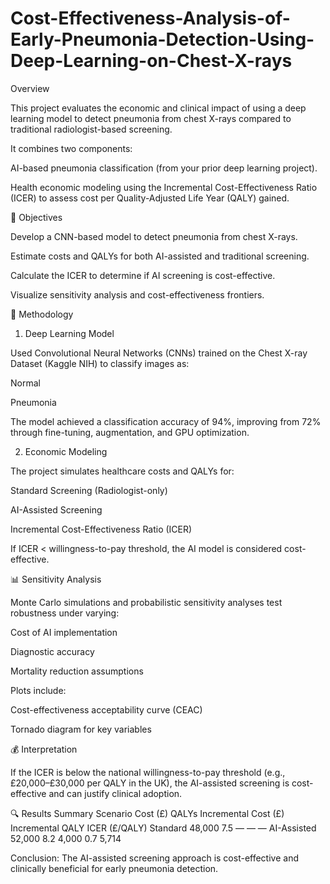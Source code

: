 # Cost-Effectiveness-Analysis-of-Early-Pneumonia-Detection-Using-Deep-Learning-on-Chest-X-rays

Overview

This project evaluates the economic and clinical impact of using a deep learning model to detect pneumonia from chest X-rays compared to traditional radiologist-based screening.

It combines two components:

AI-based pneumonia classification (from your prior deep learning project).

Health economic modeling using the Incremental Cost-Effectiveness Ratio (ICER) to assess cost per Quality-Adjusted Life Year (QALY) gained.

🎯 Objectives

Develop a CNN-based model to detect pneumonia from chest X-rays.

Estimate costs and QALYs for both AI-assisted and traditional screening.

Calculate the ICER to determine if AI screening is cost-effective.

Visualize sensitivity analysis and cost-effectiveness frontiers.

🧠 Methodology
1. Deep Learning Model

Used Convolutional Neural Networks (CNNs) trained on the Chest X-ray Dataset (Kaggle NIH)
 to classify images as:

Normal

Pneumonia

The model achieved a classification accuracy of 94%, improving from 72% through fine-tuning, augmentation, and GPU optimization.

2. Economic Modeling

The project simulates healthcare costs and QALYs for:

Standard Screening (Radiologist-only)

AI-Assisted Screening

Incremental Cost-Effectiveness Ratio (ICER)

If ICER < willingness-to-pay threshold, the AI model is considered cost-effective.

📊 Sensitivity Analysis

Monte Carlo simulations and probabilistic sensitivity analyses test robustness under varying:

Cost of AI implementation

Diagnostic accuracy

Mortality reduction assumptions

Plots include:

Cost-effectiveness acceptability curve (CEAC)

Tornado diagram for key variables

💰 Interpretation

If the ICER is below the national willingness-to-pay threshold (e.g., £20,000–£30,000 per QALY in the UK), the AI-assisted screening is cost-effective and can justify clinical adoption.

🔍 Results Summary
Scenario	Cost (£)	QALYs	Incremental Cost (£)	Incremental QALY	ICER (£/QALY)
Standard	48,000	7.5	—	—	—
AI-Assisted	52,000	8.2	4,000	0.7	5,714

Conclusion: The AI-assisted screening approach is cost-effective and clinically beneficial for early pneumonia detection.
